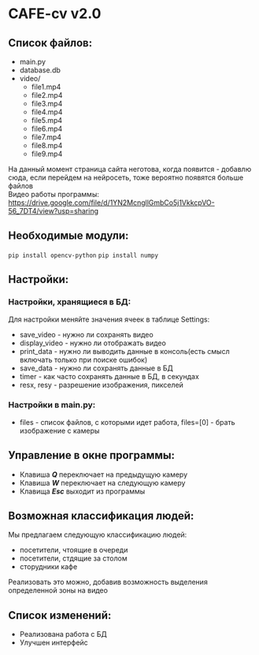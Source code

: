 # CAFE-cv v2.0
## Список файлов:
- main.py
- database.db
- video/
    - file1.mp4
    - file2.mp4
    - file3.mp4
    - file4.mp4
    - file5.mp4
    - file6.mp4
    - file7.mp4
    - file8.mp4
    - file9.mp4

На данный момент страница сайта неготова, когда появится - добавлю сюда, если перейдем на нейросеть, тоже вероятно появятся больше файлов  
Видео работы программы: https://drive.google.com/file/d/1YN2McngllGmbCo5j1VkkcpVO-56_7DT4/view?usp=sharing
## Необходимые модули:
`pip install opencv-python`
`pip install numpy`

## Настройки:
### Настройки, хранящиеся в БД:
Для настройки меняйте значения ячеек в таблице Settings:
- save_video - нужно ли сохранять видео
- display_video - нужно ли отображать видео
- print_data - нужно ли выводить данные в консоль(есть смысл включать только при поиске ошибок)
- save_data - нужно ли сохранять данные в БД
- timer - как часто сохранять данные в БД, в секундах
- resx, resy - разрешение изображения, пикселей
### Настройки в main.py:
- files - список файлов, с которыми идет работа, files=[0] - брать изображение с камеры

## Управление в окне программы:
- Клавиша ___Q___ переключает на предыдущую камеру
- Клавиша ___W___ переключает на следующую камеру
- Клавища ___Esc___ выходит из программы

## Возможная классификация людей:
Мы предлагаем следующую классификацию людей:
- посетители, чтоящие в очереди
- посетители, стдящие за столом
- сторудники кафе

Реализовать это можно, добавив возможность выделения определенной зоны на видео


## Список изменений:
- Реализована работа с БД
- Улучшен интерфейс
